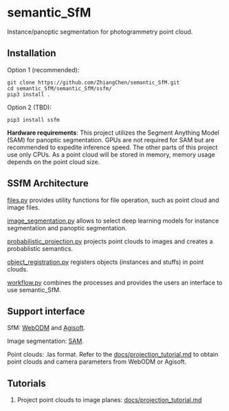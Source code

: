 # semantic_SfM
Instance/panoptic segmentation for photogrammetry point cloud. 

## Installation
Option 1 (recommended): 
```
git clone https://github.com/ZhiangChen/semantic_SfM.git
cd semantic_SfM/semantic_SfM/ssfm/
pip3 install .
```

Option 2 (TBD):
```
pip3 install ssfm
```

**Hardware requirements**: This project utilizes the Segment Anything Model (SAM) for panoptic segmentation. GPUs are not required for SAM but are recommended to expedite inference speed. The other parts of this project use only CPUs. As a point cloud will be stored in memory, memory usage depends on the point cloud size. 

## SSfM Architecture
[files.py](./semantic_SfM/ssfm/files.py) provides utility functions for file operation, such as point cloud and image files.

[image_segmentation.py](./semantic_SfM/ssfm/image_segmentation.py) allows to select deep learning models for instance segmentation and panoptic segmentation. 

[probabilistic_projection.py](./semantic_SfM/ssfm/probabilistic_projection.py) projects point clouds to images and creates a probablistic semantics.

[object_registration.py](./semantic_SfM/ssfm/object_registration.py) registers objects (instances and stuffs) in point clouds.

[workflow.py](./semantic_SfM/ssfm/workflow.py) combines the processes and provides the users an interface to use semantic_SfM. 

## Support interface
SfM: [WebODM](https://opendronemap.org/webodm/) and [Agisoft](https://www.agisoft.com/).

Image segmentation: [SAM](https://github.com/facebookresearch/segment-anything).

Point clouds: .las format. Refer to the [docs/projection_tutorial.md](docs/projection_tutorial.md) to obtain point clouds and camera parameters from WebODM or Agisoft. 


 
## Tutorials
1. Project point clouds to image planes: [docs/projection_tutorial.md](docs/projection_tutorial.md)
